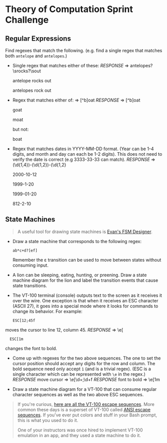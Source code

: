# Theory of Computation Sprint Challenge

## Regular Expressions

Find regexes that match the following. (e.g. find a single regex that matches
both `antelope` and `antelopes`.)

- Single regex that matches either of these:
  _RESPONSE_ => antelopes?\srocks?\sout

  antelope rocks out

  antelopes rock out

- Regex that matches either of: => [^b]oat
  _RESPONSE_ => [^b]oat

  goat

  moat

  but not:

  boat

- Regex that matches dates in YYYY-MM-DD format. (Year can be 1-4 digits, and
  month and day can each be 1-2 digits). This does not need to verify the date
  is correct (e.g 3333-33-33 can match).
  _RESPONSE_ => (\d{1,4})-(\d{1,2})-(\d{1,2}

  2000-10-12

  1999-1-20

  1999-01-20

  812-2-10

## State Machines

> A useful tool for drawing state machines is [Evan's FSM
> Designer](http://madebyevan.com/fsm/).

- Draw a state machine that corresponds to the following regex:

      ab*c+d?[ef]

  Remember the ε transition can be used to move between states without
  consuming input.

- A lion can be sleeping, eating, hunting, or preening. Draw a state
  machine diagram for the lion and label the transition events that
  cause state transitions.

- The VT-100 terminal (console) outputs text to the screen as it
  receives it over the wire. One exception is that when it receives an
  ESC character (ASCII 27), it goes into a special mode where it looks
  for commands to change its behavior. For example:


      ESC[12;45f

moves the cursor to line 12, column 45.
_RESPONSE_ => \e[

      ESC[1m

changes the font to bold.

- Come up with regexes for the two above sequences. The one to set the
  cursor position should accept any digits for the row and column. The
  bold sequence need only accept `1` (and is a trivial regex). (ESC is
  a single character which can be represented with `\e` in the regex.)
  _RESPONSE_ move cursor => \e\[\d+;\d+f
  _RESPONSE_ font to bold => \e\[1m

- Draw a state machine diagram for a VT-100 that can consume regular
  character sequences as well as the two above ESC sequences.

> If you're curious, [here are all the VT-100 escape
> sequences](http://ascii-table.com/ansi-escape-sequences-vt-100.php).
> More common these days is a superset of VT-100 called [ANSI escape
> sequences](http://ascii-table.com/ansi-escape-sequences.php). If
> you've ever put colors and stuff in your Bash prompt, this is what you
> used to do it.
>
> One of your instructors was once hired to implement VT-100 emulation
> in an app, and they used a state machine to do it.
